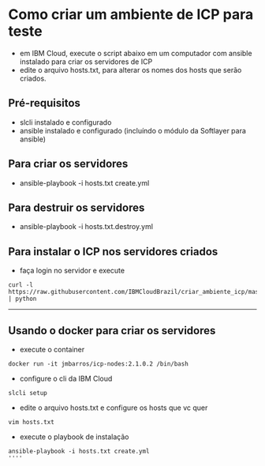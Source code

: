 # Como criar um ambiente de ICP para teste

- em IBM Cloud, execute o script abaixo em um computador com ansible instalado para criar os servidores de ICP
- edite o arquivo hosts.txt, para alterar os nomes dos hosts que serão criados.

## Pré-requisitos
- slcli instalado e configurado
- ansible instalado e configurado (incluíndo o módulo da Softlayer para ansible)

## Para criar os servidores 
- ansible-playbook -i hosts.txt create.yml 

## Para destruir os servidores
- ansible-playbook -i hosts.txt.destroy.yml

## Para instalar o ICP nos servidores criados
- faça login no servidor e execute
````
curl -l https://raw.githubusercontent.com/IBMCloudBrazil/criar_ambiente_icp/master/install.py | python
````

---------------------------------

## Usando o docker para criar os servidores 
- execute o container 
````
docker run -it jmbarros/icp-nodes:2.1.0.2 /bin/bash
`````
- configure o cli da IBM Cloud
````
slcli setup
````
- edite o arquivo hosts.txt e configure os hosts que vc quer
````
vim hosts.txt
````
- execute o playbook de instalação 
````
ansible-playbook -i hosts.txt create.yml
''''

